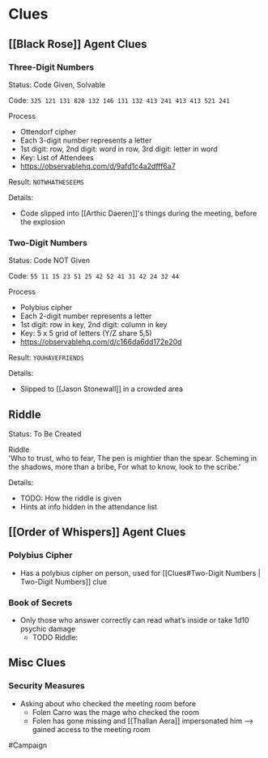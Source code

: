 # Clues
## [[Black Rose]] Agent Clues
### Three-Digit Numbers
Status: Code Given, Solvable

Code: `325 121 131 828 132 146 131 132 413 241 413 413 521 241`  

Process
- Ottendorf cipher
- Each 3-digit number represents a letter
- 1st digit: row, 2nd digit: word in row, 3rd digit: letter in word
- Key: List of Attendees 
- https://observablehq.com/d/9afd1c4a2dfff6a7

Result: `NOTWHATHESEEMS`

Details: 
- Code slipped into [[Arthic Daeren]]'s things during the meeting, before the explosion

### Two-Digit Numbers
Status: Code NOT Given  

Code: `55 11 15 23 51 25 42 52 41 31 42 24 32 44`  

Process
- Polybius cipher  
- Each 2-digit number represents a letter
- 1st digit: row in key, 2nd digit: column in key
- Key: 5 x 5 grid of letters (Y/Z share 5,5)
- https://observablehq.com/d/c166da6dd172e20d

Result: `YOUHAVEFRIENDS`

Details: 
- Slipped to [[Jason Stonewall]] in a crowded area

## Riddle
Status: To Be Created

Riddle  
'Who to trust, who to fear,
The pen is mightier than the spear.
Scheming in the shadows, more than a bribe,
For what to know, look to the scribe.'

Details: 
- TODO: How the riddle is given
- Hints at info hidden in the attendance list

## [[Order of Whispers]] Agent Clues
### Polybius Cipher
- Has a polybius cipher on person, used for  [[Clues#Two-Digit Numbers | Two-Digit Numbers]] clue

### Book of Secrets
- Only those who answer correctly can read what’s inside or take 1d10 psychic damage 
	- TODO Riddle: 

## Misc Clues
### Security Measures
- Asking about who checked the meeting room before
	- Folen Carro was the mage who checked the room
	- Folen has gone missing and [[Thallan Aera]] impersonated him --> gained access to the meeting room

#Campaign 
